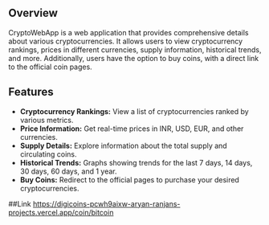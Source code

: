 ## Overview

CryptoWebApp is a web application that provides comprehensive details about various cryptocurrencies. It allows users to view cryptocurrency rankings, prices in different currencies, supply information, historical trends, and more. Additionally, users have the option to buy coins, with a direct link to the official coin pages.

## Features

- **Cryptocurrency Rankings:** View a list of cryptocurrencies ranked by various metrics.
- **Price Information:** Get real-time prices in INR, USD, EUR, and other currencies.
- **Supply Details:** Explore information about the total supply and circulating coins.
- **Historical Trends:** Graphs showing trends for the last 7 days, 14 days, 30 days, 60 days, and 1 year.
- **Buy Coins:** Redirect to the official pages to purchase your desired cryptocurrencies.

##Link
https://digicoins-pcwh9aixw-aryan-ranjans-projects.vercel.app/coin/bitcoin
